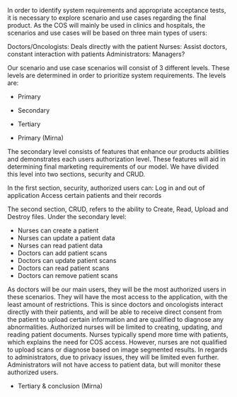 In order to identify system requirements and appropriate acceptance tests, it is necessary to explore scenario and use cases regarding the final product. As the COS will mainly be used in clinics and hospitals, the scenarios and use cases will be based on three main types of users:

Doctors/Oncologists: Deals directly with the patient 
Nurses: Assist doctors, constant interaction with patients
Administrators: Managers? 

Our scenario and use case scenarios will consist of 3 different levels. These levels are determined in order to prioritize system requirements. The levels are: 
- Primary
- Secondary 
- Tertiary


- Primary (Mirna)

The secondary level consists of features that enhance our products abilities and demonstrates each users authorization level. These features will aid in determining final marketing requirements of our model.  We have divided this level into two sections, security and CRUD. 

In the first section, security, authorized users can:
Log in and out of application
Access certain patients and their records

The second section, CRUD, refers to the ability to Create, Read, Upload and Destroy files. Under the secondary level:

- Nurses can create a patient
- Nurses can update a patient data
- Nurses can read patient data
- Doctors can add patient scans
- Doctors can update patient scans
- Doctors can read patient scans
- Doctors can remove patient scans

As doctors will be our main users, they will be the most authorized users in these scenarios.  They will have the most access to the application, with the least amount of restrictions. This is since doctors and oncologists interact directly with their patients, and will be able to receive direct consent from the patient to upload certain information and are qualified to diagnose any abnormalities. Authorized nurses will be limited to creating, updating, and reading patient documents. Nurses typically spend more time with patients, which explains the need for COS access. However, nurses are not qualified to upload scans or diagnose based on image segmented results. In regards to administrators, due to privacy issues, they will be limited even further. Administrators will not have access to patient data, but will monitor these authorized users. 

- Tertiary & conclusion (Mirna)
